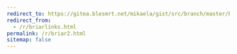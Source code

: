 ```yaml
---
redirect_to: https://gitea.blesmrt.net/mikaela/gist/src/branch/master/briar
redirect_from:
  - /r/briarlinks.html
permalink: /r/briar2.html
sitemap: false
---
```

